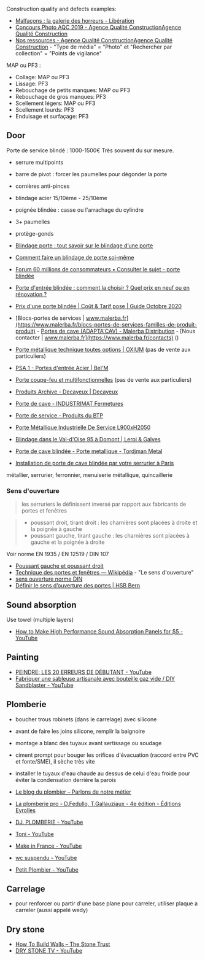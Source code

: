 
Construction quality and defects examples:

- [Malfaçons : la galerie des horreurs - Libération](https://web.archive.org/web/20200928221349/https://www.liberation.fr/france/2018/06/12/malfacons-la-galerie-des-horreurs_1658320)
- [Concours Photo AQC 2019 - Agence Qualité ConstructionAgence Qualité Construction](https://qualiteconstruction.com/actu-palmares-concours-photo-aqc-2019/)
- [Nos ressources - Agence Qualité ConstructionAgence Qualité Construction](https://qualiteconstruction.com/nos-ressources/) - "Type de média" = "Photo" et "Rechercher par collection" = "Points de vigilance"

MAP ou PF3 :

- Collage: MAP ou PF3
- Lissage: PF3
- Rebouchage de petits manques: MAP ou PF3
- Rebouchage de gros manques: PF3
- Scellement légers: MAP ou PF3
- Scellement lourds: PF3
- Enduisage et surfaçage: PF3

## Door

Porte de service blindé : 1000-1500€
Très souvent du sur mesure.

- serrure multipoints
- barre de pivot : forcer les paumelles pour dégonder la porte
- cornières anti-pinces
- blindage acier 15/10ème - 25/10ème
- poignée blindée : casse ou l'arrachage du cylindre
- 3+ paumelles
- protège-gonds

- [Blindage porte : tout savoir sur le blindage d’une porte](https://web.archive.org/web/20201021194222/https://porte.ooreka.fr/comprendre/blindage-de-porte)
- [Comment faire un blindage de porte soi-même](https://web.archive.org/web/20200930194918/https://www.systemed.fr/menuiserie-exterieure/blinder-porte-existante,2366.html)
- [Forum 60 millions de consommateurs • Consulter le sujet - porte blindée](https://www.60millions-mag.com/forum/logement-immobilier/porte-blindee-t4995-10.html?sid=614e2891440d2375a2e0a3a8bda072fe#p103892)
- [Porte d'entrée blindée : comment la choisir ? Quel prix en neuf ou en rénovation ?](https://bricoleurpro.ouest-france.fr/dossier-268-porte-entree-blindee.html)
- [Prix d'une porte blindée | Coût & Tarif pose | Guide Octobre 2020](https://web.archive.org/web/20201020140305/https://www.abctravaux.org/prix-porte-blindee/)

- [Blocs-portes de services | www.malerba.fr](https://www.malerba.fr/blocs-portes-de-services-familles-de-produit-produit) - [Portes de cave (ADAPTA'CAV) - Malerba Distribution](https://www.malerba-distribution.com/produit/portes-cave-adapta-cav.html) - [Nous contacter | www.malerba.fr](https://www.malerba.fr/contacts) ()
- [Porte métallique technique toutes options | OXIUM](https://www.oxium.fr/produit/oxmetal) (pas de vente aux particuliers)
- [PSA 1 - Portes d'entrée Acier | Bel'M](https://www.belm.fr/porte-entree-psa-1)
- [Porte coupe-feu et multifonctionnelles](https://www.hormann.fr/industrie-logistique-tertiaire-commerce/bloc-portes/portes-multifonctionnelles/) (pas de vente aux particuliers)
- [Produits Archive - Decayeux | Decayeux](https://www.decayeux.com/produits/)
- [Porte de cave - INDUSTRIMAT Fermetures](https://www.industrimat-fermetures.fr/porte-metallique/porte-de-cave/)
- [Porte de service - Produits du BTP](https://www.batiproduits.com/liste/produits/porte-de-service-o13078.html#filter_3218%5B%5D=acier)
- [Porte Métallique Industrielle De Service L900xH2050](https://www.laboutiqueduportail.com/porte-de-service/4531-porte-metallique-industrielle-double-coupe-feu-1h-l800800xh2050-3701111221915.html)
- [Blindage dans le Val-d'Oise 95 à Domont | Leroi & Galves](https://www.blindage-leroigalves.com/blindage.html)
- [Porte de cave blindée - Porte metallique - Tordjman Metal](https://www.tordjmanmetal.fr/porte-de-cave)
- [Installation de porte de cave blindée par votre serrurier à Paris](https://www.serrure-pas-cher.fr/blindage-de-porte/porte-de-cave-blindee)

métallier, serrurier, ferronnier, menuiserie métallique, quincaillerie

### Sens d'ouverture

> les serruriers le définissent inversé par rapport aux fabricants de portes et fenêtres

> - poussant droit, tirant droit : les charnières sont placées à droite et la poignée à gauche
> - poussant gauche, tirant gauche : les charnières sont placées à gauche et la poignée à droite

Voir norme EN 1935 / EN 12519 / DIN 107

- [Poussant gauche et poussant droit](https://web.archive.org/web/20200206160312/https://wikialbert.fr/pag/p/o/u/poussant_gauche_et_poussant_droit.htm)
- [Technique des portes et fenêtres — Wikipédia](https://fr.wikipedia.org/wiki/Technique_des_portes_et_fen%C3%AAtres#Les_d%C3%A9tails[5]) - "Le sens d'ouverture"
- [sens ouverture norme DIN](https://web.archive.org/web/20200922102730/https://www.systemportesindustrie.fr/sens-ouverture)
- [Définir le sens d’ouverture des portes | HSB Bern](https://web.archive.org/web/20201126212248/https://www.hsb-bern.ch/fr/project/definir-le-sens-douverture-des-portes)

## Sound absorption

Use towel (multiple layers)

- [How to Make High Performance Sound Absorption Panels for $5 - YouTube](https://www.youtube.com/watch?v=pABvTWSxOes)

## Painting

- [PEINDRE: LES 20 ERREURS DE DÉBUTANT - YouTube](https://www.youtube.com/watch?v=WYMX6pwJiFE)
- [Fabriquer une sableuse artisanale avec bouteille gaz vide / DIY Sandblaster - YouTube](https://www.youtube.com/watch?v=4CanAwTFiiI)

## Plomberie

- boucher trous robinets (dans le carrelage) avec silicone
- avant de faire les joins silicone, remplir la baignoire
- montage a blanc des tuyaux avant sertissage ou soudage
- ciment prompt pour bouger les orifices d'évacuation (raccord entre PVC et fonte/SME), il sèche très vite
- installer le tuyaux d'eau chaude au dessus de celui d'eau froide pour éviter la condensation derrière la parois

- [Le blog du plombier – Parlons de notre métier](https://blogs.plombiers-reunis.com/)
- [La plomberie pro - D.Fedullo, T.Gallauziaux - 4e édition - Éditions Eyrolles](https://www.editions-eyrolles.com/Livre/9782212676440/la-plomberie-pro)
- [DJ. PLOMBERIE - YouTube](https://www.youtube.com/@DJ.PLOMBERIE)
- [Toni - YouTube](https://www.youtube.com/@Toni-ght)
- [Make in France - YouTube](https://www.youtube.com/@MakeinFrance)
- [wc suspendu - YouTube](https://www.youtube.com/watch?v=raZskSeb6Ks&t=724)
- [Petit Plombier - YouTube](https://www.youtube.com/@PetitPlombier)

## Carrelage

- pour renforcer ou partir d'une base plane pour carreler, utiliser plaque a carreler (aussi appelé wedy)

## Dry stone

- [How To Build Walls – The Stone Trust](https://web.archive.org/web/20230601193946/https://thestonetrust.org/resource-information/how-to/)
- [DRY STONE TV - YouTube](https://www.youtube.com/@drystone-tv)
